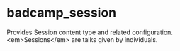 # badcamp_session
Provides Session content type and related configuration. &lt;em>Sessions&lt;/em> are talks given by individuals.
